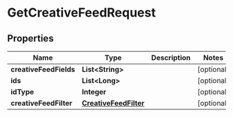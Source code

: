

# GetCreativeFeedRequest


## Properties

Name | Type | Description | Notes
------------ | ------------- | ------------- | -------------
**creativeFeedFields** | **List&lt;String&gt;** |  |  [optional]
**ids** | **List&lt;Long&gt;** |  |  [optional]
**idType** | **Integer** |  |  [optional]
**creativeFeedFilter** | [**CreativeFeedFilter**](CreativeFeedFilter.md) |  |  [optional]



